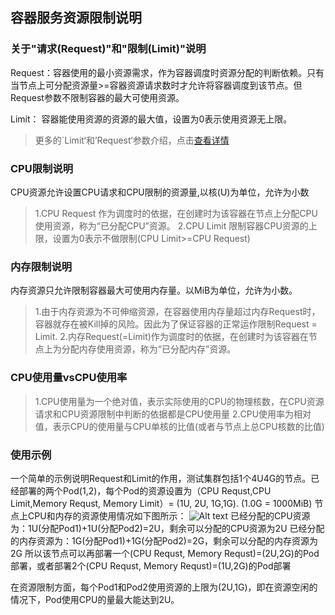 ## 容器服务资源限制说明
### 关于"请求(Request)"和"限制(Limit)"说明

Request：容器使用的最小资源需求，作为容器调度时资源分配的判断依赖。只有当节点上可分配资源量>=容器资源请求数时才允许将容器调度到该节点。但Request参数不限制容器的最大可使用资源。

Limit： 容器能使用资源的资源的最大值，设置为0表示使用资源无上限。

>更多的`Limit‘和’Request‘参数介绍，点击[查看详情](https://kubernetes.io/docs/concepts/configuration/manage-compute-resources-container/)

### CPU限制说明
CPU资源允许设置CPU请求和CPU限制的资源量,以核(U)为单位，允许为小数
>1.CPU Request 作为调度时的依据，在创建时为该容器在节点上分配CPU使用资源，称为“已分配CPU”资源。
2.CPU Limit 限制容器CPU资源的上限，设置为0表示不做限制(CPU Limit>=CPU Request)

### 内存限制说明
内存资源只允许限制容器最大可使用内存量。以MiB为单位，允许为小数。
>1.由于内存资源为不可伸缩资源，在容器使用内存量超过内存Request时，容器就存在被Kill掉的风险。因此为了保证容器的正常运作限制Request = Limit.
 2.内存Request(=Limit)作为调度时的依据，在创建时为该容器在节点上为分配内存使用资源，称为“已分配内存”资源。
 
### CPU使用量vsCPU使用率
>1.CPU使用量为一个绝对值，表示实际使用的CPU的物理核数，在CPU资源请求和CPU资源限制中判断的依据都是CPU使用量
2.CPU使用率为相对值，表示CPU的使用量与CPU单核的比值(或者与节点上总CPU核数的比值)

### 使用示例
一个简单的示例说明Request和Limit的作用，测试集群包括1个4U4G的节点。已经部署的两个Pod(1,2)，每个Pod的资源设置为（CPU Requst,CPU Limit,Memory Requst, Memory Limit）= (1U, 2U, 1G,1G).
(1.0G = 1000MiB)
节点上CPU和内存的资源使用情况如下图所示：
![Alt text](https://mc.qcloudimg.com/static/img/b021e644c31ddcacf13930a412c51e5a/image.png)
已经分配的CPU资源为：1U(分配Pod1)+1U(分配Pod2)=2U，剩余可以分配的CPU资源为2U
已经分配的内存资源为：1G(分配Pod1)+1G(分配Pod2)=2G，剩余可以分配的内存资源为2G
所以该节点可以再部署一个(CPU Requst, Memory Requst)=(2U,2G)的Pod部署，或者部署2个(CPU Requst, Memory Requst)=(1U,2G)的Pod部署

在资源限制方面，每个Pod1和Pod2使用资源的上限为(2U,1G)，即在资源空闲的情况下，Pod使用CPU的量最大能达到2U。